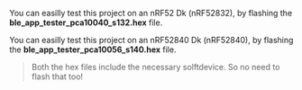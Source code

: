 You can easilly test this project on an nRF52 Dk (nRF52832), by flashing the **ble_app_tester_pca10040_s132.hex** file.

You can easilly test this project on an nRF52840 Dk (nRF52840), by flashing the **ble_app_tester_pca10056_s140.hex** file.

> Both the hex files include the necessary solftdevice. So no need to flash that too!
